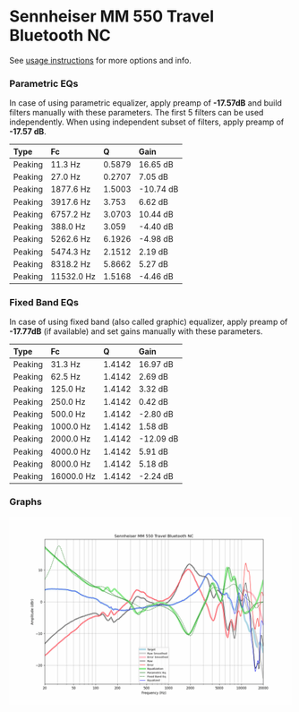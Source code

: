 # Sennheiser MM 550 Travel Bluetooth NC
See [usage instructions](https://github.com/jaakkopasanen/AutoEq#usage) for more options and info.

### Parametric EQs
In case of using parametric equalizer, apply preamp of **-17.57dB** and build filters manually
with these parameters. The first 5 filters can be used independently.
When using independent subset of filters, apply preamp of **-17.57 dB**.

| Type    | Fc         |      Q | Gain      |
|:--------|:-----------|:-------|:----------|
| Peaking | 11.3 Hz    | 0.5879 | 16.65 dB  |
| Peaking | 27.0 Hz    | 0.2707 | 7.05 dB   |
| Peaking | 1877.6 Hz  | 1.5003 | -10.74 dB |
| Peaking | 3917.6 Hz  | 3.753  | 6.62 dB   |
| Peaking | 6757.2 Hz  | 3.0703 | 10.44 dB  |
| Peaking | 388.0 Hz   | 3.059  | -4.40 dB  |
| Peaking | 5262.6 Hz  | 6.1926 | -4.98 dB  |
| Peaking | 5474.3 Hz  | 2.1512 | 2.19 dB   |
| Peaking | 8318.2 Hz  | 5.8662 | 5.27 dB   |
| Peaking | 11532.0 Hz | 1.5168 | -4.46 dB  |

### Fixed Band EQs
In case of using fixed band (also called graphic) equalizer, apply preamp of **-17.77dB**
(if available) and set gains manually with these parameters.

| Type    | Fc         |      Q | Gain      |
|:--------|:-----------|:-------|:----------|
| Peaking | 31.3 Hz    | 1.4142 | 16.97 dB  |
| Peaking | 62.5 Hz    | 1.4142 | 2.69 dB   |
| Peaking | 125.0 Hz   | 1.4142 | 3.32 dB   |
| Peaking | 250.0 Hz   | 1.4142 | 0.42 dB   |
| Peaking | 500.0 Hz   | 1.4142 | -2.80 dB  |
| Peaking | 1000.0 Hz  | 1.4142 | 1.58 dB   |
| Peaking | 2000.0 Hz  | 1.4142 | -12.09 dB |
| Peaking | 4000.0 Hz  | 1.4142 | 5.91 dB   |
| Peaking | 8000.0 Hz  | 1.4142 | 5.18 dB   |
| Peaking | 16000.0 Hz | 1.4142 | -2.24 dB  |

### Graphs
![](./Sennheiser%20MM%20550%20Travel%20Bluetooth%20NC.png)